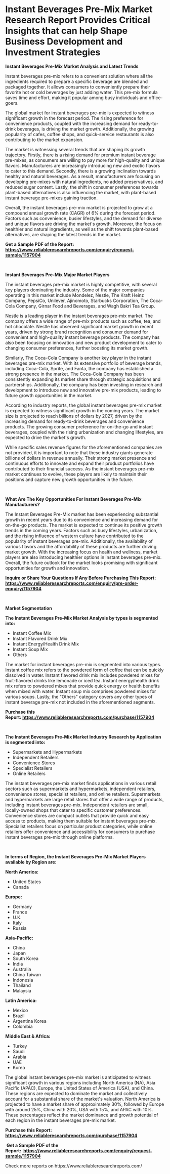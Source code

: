 <p><h1>Instant Beverages Pre-Mix Market Research Report Provides Critical Insights that can help Shape Business Development and Investment Strategies</h1></p><p><strong>Instant Beverages Pre-Mix Market Analysis and Latest Trends</strong></p>
<p><p>Instant beverages pre-mix refers to a convenient solution where all the ingredients required to prepare a specific beverage are blended and packaged together. It allows consumers to conveniently prepare their favorite hot or cold beverages by just adding water. This pre-mix formula saves time and effort, making it popular among busy individuals and office-goers.</p><p>The global market for instant beverages pre-mix is expected to witness significant growth in the forecast period. The rising preference for convenience products, coupled with the increasing demand for ready-to-drink beverages, is driving the market growth. Additionally, the growing popularity of cafes, coffee shops, and quick-service restaurants is also contributing to the market expansion.</p><p>The market is witnessing several trends that are shaping its growth trajectory. Firstly, there is a rising demand for premium instant beverage pre-mixes, as consumers are willing to pay more for high-quality and unique flavors. Manufacturers are increasingly introducing new and exotic flavors to cater to this demand. Secondly, there is a growing inclination towards healthy and natural beverages. As a result, manufacturers are focusing on developing pre-mixes with natural ingredients, no added preservatives, and reduced sugar content. Lastly, the shift in consumer preferences towards plant-based alternatives is also influencing the market, with plant-based instant beverage pre-mixes gaining traction.</p><p>Overall, the instant beverages pre-mix market is projected to grow at a compound annual growth rate (CAGR) of 6% during the forecast period. Factors such as convenience, busier lifestyles, and the demand for diverse and unique flavors are driving the market's growth. Moreover, the focus on healthier and natural ingredients, as well as the shift towards plant-based alternatives, are shaping the latest trends in the market.</p></p>
<p><strong>Get a Sample PDF of the Report:&nbsp; <a href="https://www.reliableresearchreports.com/enquiry/request-sample/1157904">https://www.reliableresearchreports.com/enquiry/request-sample/1157904</a></strong></p>
<p>&nbsp;</p>
<p><strong>Instant Beverages Pre-Mix Major Market Players</strong></p>
<p><p>The instant beverages pre-mix market is highly competitive, with several key players dominating the industry. Some of the major companies operating in this market include Mondelez, Nestle, The Kraft Heinz Company, PepsiCo, Unilever, Ajinomoto, Starbucks Corporation, The Coca-Cola Company, Girnar Food and Beverages, and Wagh Bakri Tea Group. </p><p>Nestle is a leading player in the instant beverages pre-mix market. The company offers a wide range of pre-mix products such as coffee, tea, and hot chocolate. Nestle has observed significant market growth in recent years, driven by strong brand recognition and consumer demand for convenient and high-quality instant beverage products. The company has also been focusing on innovation and new product development to cater to changing consumer preferences, further boosting its market growth. </p><p>Similarly, The Coca-Cola Company is another key player in the instant beverages pre-mix market. With its extensive portfolio of beverage brands, including Coca-Cola, Sprite, and Fanta, the company has established a strong presence in the market. The Coca-Cola Company has been consistently expanding its market share through strategic acquisitions and partnerships. Additionally, the company has been investing in research and development to introduce new and innovative pre-mix products, leading to future growth opportunities in the market.</p><p>According to industry reports, the global instant beverages pre-mix market is expected to witness significant growth in the coming years. The market size is projected to reach billions of dollars by 2027, driven by the increasing demand for ready-to-drink beverages and convenience products. The growing consumer preference for on-the-go and instant beverages, coupled with the rising urbanization and changing lifestyles, are expected to drive the market's growth.</p><p>While specific sales revenue figures for the aforementioned companies are not provided, it is important to note that these industry giants generate billions of dollars in revenue annually. Their strong market presence and continuous efforts to innovate and expand their product portfolios have contributed to their financial success. As the instant beverages pre-mix market continues to evolve, these players are likely to maintain their positions and capture new growth opportunities in the future.</p></p>
<p>&nbsp;</p>
<p><strong>What Are The Key Opportunities For Instant Beverages Pre-Mix Manufacturers?</strong></p>
<p><p>The Instant Beverages Pre-Mix market has been experiencing substantial growth in recent years due to its convenience and increasing demand for on-the-go products. The market is expected to continue its positive growth trends in the coming years. Factors such as busy lifestyles, urbanization, and the rising influence of western culture have contributed to the popularity of instant beverages pre-mix. Additionally, the availability of various flavors and the affordability of these products are further driving market growth. With the increasing focus on health and wellness, market players are also introducing healthier options in instant beverages pre-mix. Overall, the future outlook for the market looks promising with significant opportunities for growth and innovation.</p></p>
<p><strong>Inquire or Share Your Questions If Any Before Purchasing This Report: <a href="https://www.reliableresearchreports.com/enquiry/pre-order-enquiry/1157904">https://www.reliableresearchreports.com/enquiry/pre-order-enquiry/1157904</a></strong></p>
<p>&nbsp;</p>
<p><strong>Market Segmentation</strong></p>
<p><strong>The Instant Beverages Pre-Mix Market Analysis by types is segmented into:</strong></p>
<p><ul><li>Instant Coffee Mix</li><li>Instant Flavored Drink Mix</li><li>Instant Energy/Health Drink Mix</li><li>Instant Soup Mix</li><li>Others</li></ul></p>
<p><p>The market for instant beverages pre-mix is segmented into various types. Instant coffee mix refers to the powdered form of coffee that can be quickly dissolved in water. Instant flavored drink mix includes powdered mixes for fruit-flavored drinks like lemonade or iced tea. Instant energy/health drink mix refers to powdered mixes that provide quick energy or health benefits when mixed with water. Instant soup mix comprises powdered mixes for various soups. Lastly, the "Others" category covers any other types of instant beverage pre-mix not included in the aforementioned segments.</p></p>
<p><strong>Purchase this Report:&nbsp;<a href="https://www.reliableresearchreports.com/purchase/1157904">https://www.reliableresearchreports.com/purchase/1157904</a></strong></p>
<p>&nbsp;</p>
<p><strong>The Instant Beverages Pre-Mix Market Industry Research by Application is segmented into:</strong></p>
<p><ul><li>Supermarkets and Hypermarkets</li><li>Independent Retailers</li><li>Convenience Stores</li><li>Specialist Retailers</li><li>Online Retailers</li></ul></p>
<p><p>The instant beverages pre-mix market finds applications in various retail sectors such as supermarkets and hypermarkets, independent retailers, convenience stores, specialist retailers, and online retailers. Supermarkets and hypermarkets are large retail stores that offer a wide range of products, including instant beverages pre-mix. Independent retailers are small, locally-owned shops that cater to specific customer preferences. Convenience stores are compact outlets that provide quick and easy access to products, making them suitable for instant beverages pre-mix. Specialist retailers focus on particular product categories, while online retailers offer convenience and accessibility for consumers to purchase instant beverages pre-mix through online platforms.</p></p>
<p>&nbsp;</p>
<p><strong>In terms of Region, the Instant Beverages Pre-Mix Market Players available by Region are:</strong></p>
<p>
    <p> <strong> North America: </strong>
        <ul>
            <li>United States</li>
            <li>Canada</li>
        </ul>
        </p> 
    <p> <strong> Europe: </strong>
        <ul>
            <li>Germany</li>
            <li>France</li>
            <li>U.K.</li>
            <li>Italy</li>
            <li>Russia</li>
        </ul>
        </p> 
    <p> <strong> Asia-Pacific: </strong>
        <ul>
            <li>China</li>
            <li>Japan</li>
            <li>South Korea</li>
            <li>India</li>
            <li>Australia</li>
            <li>China Taiwan</li>
            <li>Indonesia</li>
            <li>Thailand</li>
            <li>Malaysia</li>
        </ul>
        </p> 
    <p> <strong> Latin America: </strong>
        <ul>
            <li>Mexico</li>
            <li>Brazil</li>
            <li>Argentina Korea</li>
            <li>Colombia</li>
        </ul>
        </p> 
    <p> <strong> Middle East & Africa: </strong>
        <ul>
            <li>Turkey</li>
            <li>Saudi</li>
            <li>Arabia</li>
            <li>UAE</li>
            <li>Korea</li>
        </ul>
    </p>
    </p>
<p><p>The global instant beverages pre-mix market is anticipated to witness significant growth in various regions including North America (NA), Asia Pacific (APAC), Europe, the United States of America (USA), and China. These regions are expected to dominate the market and collectively account for a substantial share of the market's valuation. North America is projected to have a market share of approximately 30%, followed by Europe with around 25%, China with 20%, USA with 15%, and APAC with 10%. These percentages reflect the market dominance and growth potential of each region in the instant beverages pre-mix market.</p></p>
<p><strong>Purchase this Report: <a href="https://www.reliableresearchreports.com/purchase/1157904">https://www.reliableresearchreports.com/purchase/1157904</a></strong></p>
<p>&nbsp;<strong>Get a Sample PDF of the Report:&nbsp;&nbsp;<a href="https://www.reliableresearchreports.com/enquiry/request-sample/1157904">https://www.reliableresearchreports.com/enquiry/request-sample/1157904</a></strong></p>
<p><strong></strong></p>
<p>Check more reports on https://www.reliableresearchreports.com/</p>